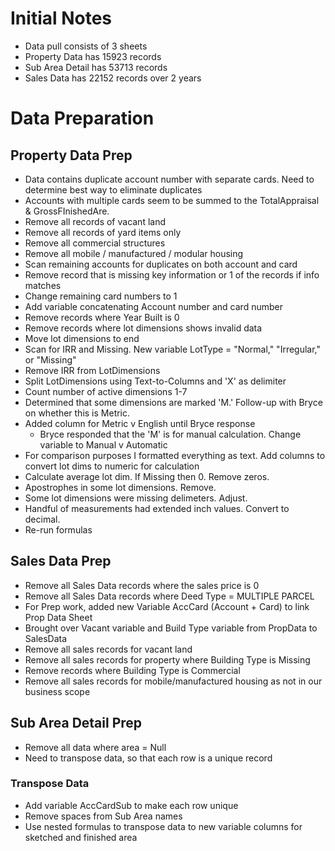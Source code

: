 # Initial Notes
- Data pull consists of 3 sheets
- Property Data has 15923 records
- Sub Area Detail has 53713 records
- Sales Data has 22152 records over 2 years

# Data Preparation

## Property Data Prep
- Data contains duplicate account number with separate cards. Need to determine best way to eliminate duplicates
- Accounts with multiple cards seem to be summed to the TotalAppraisal & GrossFInishedAre.
- Remove all records of vacant land
- Remove all records of yard items only
- Remove all commercial structures
- Remove all mobile / manufactured / modular housing
- Scan remaining accounts for duplicates on both account and card
- Remove record that is missing key information or 1 of the records if info matches
- Change remaining card numbers to 1
- Add variable concatenating Account number and card number
- Remove records where Year Built is 0
- Remove records where lot dimensions shows invalid data
- Move lot dimensions to end
- Scan for IRR and Missing. New variable LotType = "Normal," "Irregular," or "Missing"
- Remove IRR from LotDimensions
- Split LotDimensions using Text-to-Columns and 'X' as delimiter
- Count number of active dimensions 1-7
- Determined that some dimensions are marked 'M.' Follow-up with Bryce on whether this is Metric.
- Added column for Metric v English until Bryce response
	- Bryce responded that the 'M' is for manual calculation. Change variable to Manual v Automatic
- For comparison purposes I formatted everything as text. Add columns to convert lot dims to numeric for calculation
- Calculate average lot dim. If Missing then 0. Remove zeros.
- Apostrophes in some lot dimensions. Remove.
- Some lot dimensions were missing delimeters. Adjust.
- Handful of measurements had extended inch values. Convert to decimal.
- Re-run formulas

## Sales Data Prep
- Remove all Sales Data records where the sales price is 0
- Remove all Sales Data records where Deed Type = MULTIPLE PARCEL
- For Prep work, added new Variable AccCard (Account + Card) to link Prop Data Sheet
- Brought over Vacant variable and Build Type variable from PropData to SalesData
- Remove all sales records for vacant land
- Remove all sales records for property where Building Type is Missing
- Remove records where Building Type is Commercial
- Remove all sales records for mobile/manufactured housing as not in our business scope

## Sub Area Detail Prep
- Remove all data where area = Null
- Need to transpose data, so that each row is a unique record
### Transpose Data
- Add variable AccCardSub to make each row unique
- Remove spaces from Sub Area names
- Use nested formulas to transpose data to new variable columns for sketched and finished area